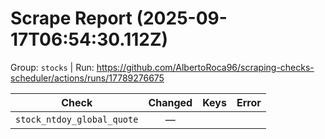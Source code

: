 # Scrape Report (2025-09-17T06:54:30.112Z)

Group: `stocks`  |  Run: https://github.com/AlbertoRoca96/scraping-checks-scheduler/actions/runs/17789276675

| Check | Changed | Keys | Error |
|---|:---:|:--|:--|
| `stock_ntdoy_global_quote` | — |  |  |
